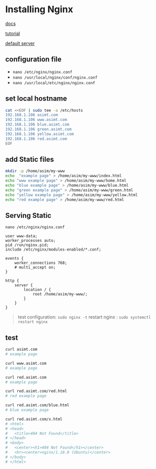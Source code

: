 # Installing Nginx
[docs](https://nginx.org/en/docs/beginners_guide.html)

[tutorial](https://www.digitalocean.com/community/tutorials/understanding-nginx-server-and-location-block-selection-algorithms)

[default server](https://nginx.org/en/docs/http/request_processing.html)


## configuration file
- `nano /etc/nginx/nginx.conf`
- `nano /usr/local/nginx/conf/nginx.conf`
- `nano /usr/local/etc/nginx/nginx.conf`


## set local hostname
```bash
cat <<EOF | sudo tee -a /etc/hosts
192.168.1.106 asimt.com
192.168.1.106 www.asimt.com
192.168.1.106 blue.asimt.com
192.168.1.106 green.asimt.com
192.168.1.106 yellow.asimt.com
192.168.1.106 red.asimt.com
EOF
```


## add Static files
```bash
mkdir -p /home/asim/my-www
echo  "example page" > /home/asim/my-www/index.html
echo "www example page" > /home/asim/my-www/home.html
echo "blue example page" > /home/asim/my-www/blue.html
echo "green example page" > /home/asim/my-www/green.html
echo "yellow example page" > /home/asim/my-www/yellow.html
echo "red example page" > /home/asim/my-www/red.html
```


## Serving Static
`nano /etc/nginx/nginx.conf`
```nginx
user www-data;
worker_processes auto;
pid /run/nginx.pid;
include /etc/nginx/modules-enabled/*.conf;

events {
	worker_connections 768;
	# multi_accept on;
}

http {
    server {
        location / {
            root /home/asim/my-www/;
        }
    }
}
```

> test configuration: `sudo nginx -t`
> restart nginx : `sudo systemctl restart nginx`


## test
```bash
curl asimt.com
# example page

curl www.asimt.com
# example page

curl red.asimt.com
# example page

curl red.asimt.com/red.html
# red example page

curl red.asimt.com/blue.html
# blue example page

curl red.asimt.com/x.html
# <html>
# <head>
#   <title>404 Not Found</title>
# </head>
# <body>
#   <center><h1>404 Not Found</h1></center>
#   <hr><center>nginx/1.18.0 (Ubuntu)</center>
# </body>
# </html>
```
